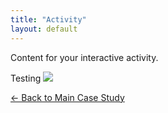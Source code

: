 ```yaml
---
title: "Activity"
layout: default
---
```

Content for your interactive activity.

Testing ![](image/500x300.png)


[← Back to Main Case Study](/casestudy/)
